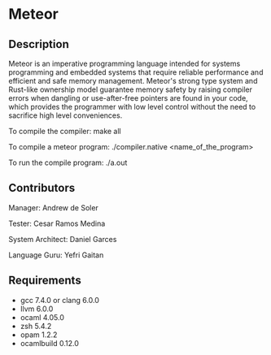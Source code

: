 # Meteor

## Description
Meteor is an imperative programming language intended for systems programming and embedded systems that require reliable performance and efficient and safe memory management. Meteor's strong type system and Rust-like ownership model guarantee memory safety by raising compiler errors when dangling or use-after-free pointers are found in your code, which provides the programmer with low level control without the need to sacrifice high level conveniences. 

To compile the compiler: make all

To compile a meteor program: ./compiler.native <name_of_the_program>

To run the compile program: ./a.out


## Contributors
Manager: Andrew de Soler

Tester: Cesar Ramos Medina

System Architect: Daniel Garces

Language Guru: Yefri Gaitan

## Requirements
- gcc 7.4.0 or clang 6.0.0 
- llvm 6.0.0
- ocaml 4.05.0
- zsh 5.4.2
- opam 1.2.2
- ocamlbuild 0.12.0
